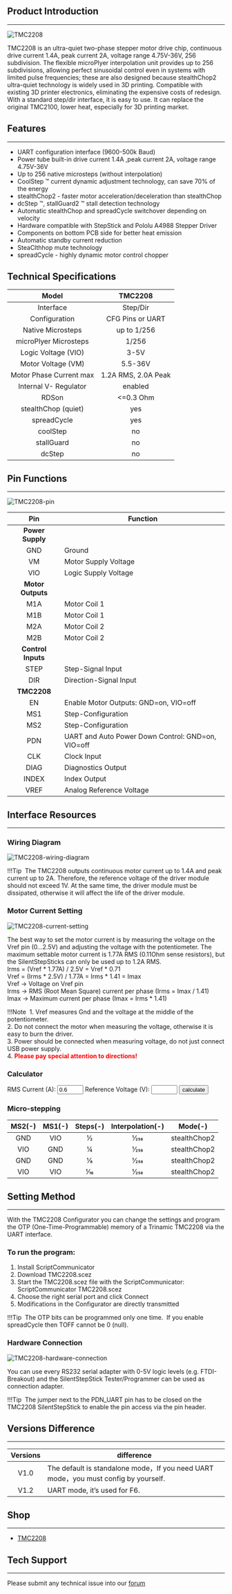 ## Product Introduction
---

![TMC2208](images/TMC2208.jpg)

TMC2208 is an ultra-quiet two-phase stepper motor drive chip, continuous drive current 1.4A, peak current 2A, voltage range 4.75V-36V, 256 subdivision. The flexible microPlyer interpolation unit provides up to 256 subdivisions, allowing perfect sinusoidal control even in systems with limited pulse frequencies; these are also designed because stealthChop2 ultra-quiet technology is widely used in 3D printing. Compatible with existing 3D printer electronics, eliminating the expensive costs of redesign. With a standard step/dir interface, it is easy to use. It can replace the original TMC2100, lower heat, especially for 3D printing market.

## Features
---

- UART configuration interface (9600-500k Baud)
-  Power tube built-in drive current 1.4A ,peak current 2A, voltage range 4.75V-36V
- Up to 256 native microsteps (without interpolation)
- CoolStep ™ current dynamic adjustment technology, can save 70% of the energy
- stealthChop2 - faster motor acceleration/deceleration than stealthChop
-  dcStep ™, stallGuard2 ™ stall detection technology
- Automatic stealthChop and spreadCycle switchover depending on velocity
- Hardware compatible with StepStick and Pololu A4988 Stepper Driver
- Components on bottom PCB side for better heat emission
- Automatic standby current reduction
- SteaClthhop mute technology
- spreadCycle - highly dynamic motor control chopper

## Technical Specifications

Model                                    |   TMC2208
:---:|:---:
Interface                                |   Step/Dir 
Configuration                       |   CFG Pins or UART
Native Microsteps               |   up to 1/256
microPlyer Microsteps          |    1/256
Logic Voltage (VIO)                 |    3-5V
Motor Voltage (VM)                |     5.5-36V
Motor Phase Current  max        |   1.2A RMS, 2.0A Peak
Internal V-  Regulator         |    enabled
RDSon                                    |<=0.3 Ohm
stealthChop (quiet)               | yes
spreadCycle                           |      yes
coolStep                                |       no
stallGuard                              |     no
dcStep                                    |   no

## Pin Functions
---

![TMC2208-pin](images/TMC2208-pin.png)

Pin|Function
:---:|---
 |**Power Supply**
 GND|	Ground
VM|	Motor Supply Voltage
VIO	|Logic Supply Voltage
|**Motor Outputs**
M1A|	Motor Coil 1
M1B	|Motor Coil 1
M2A|	Motor Coil 2
M2B	|Motor Coil 2
|**Control Inputs**
STEP	|Step-Signal Input
DIR	|Direction-Signal Input
|**TMC2208**
 EN|	Enable Motor Outputs: GND=on, VIO=off
MS1|	Step-Configuration
MS2	|Step-Configuration
PDN	|UART and Auto Power Down Control: GND=on, VIO=off
CLK	|Clock Input
DIAG	|Diagnostics Output
INDEX	|Index Output
VREF|	Analog Reference Voltage

## Interface Resources
---
###  Wiring Diagram

![TMC2208-wiring-diagram](images/TMC2208-wiring-diagram.png)

!!!Tip
​    The TMC2208 outputs continuous motor current up to 1.4A and peak current up to 2A. Therefore, the reference voltage of the driver module should not exceed 1V. At the same time, the driver module must be dissipated, otherwise it will affect the life of the driver module.

### Motor Current Setting

![TMC2208-current-setting](images/TMC2208-current-setting.png)

The best way to set the motor current is by measuring the voltage on the Vref pin (0…2.5V) and adjusting the voltage with the potentiometer. The maximum settable motor current is 1.77A RMS (0.11Ohm sense resistors), but the SilentStepSticks can only be used up to 1.2A RMS.  
Irms = (Vref * 1.77A) / 2.5V = Vref * 0.71  
Vref = (Irms * 2.5V) / 1.77A = Irms * 1.41 = Imax   
Vref -> Voltage on Vref pin  
Irms -> RMS (Root Mean Square) current per phase (Irms = Imax / 1.41)  
Imax -> Maximum current per phase (Imax = Irms * 1.41)   

!!!Note
​    1. Vref measures Gnd and the voltage at the middle of the potentiometer.  
​    2. Do not connect the motor when measuring the voltage, otherwise it is easy to burn the driver.  
​    3. Power should be connected when measuring voltage, do not just connect USB power supply.  
​    4. <font color="red">**Please pay special attention to directions!**</font>

### Calculator

<form name="data">
RMS Current (A): <input type="text" name="i"  value="0.6" style="width:60px;" size="5">
Reference Voltage (V): <input readonly type="text" name="v" value="" style="width:60px;" size="5">
<input type="button" name="go" value="calculate" onclick="var i=document.forms['data'].i.value; i=i.replace(',','.'); var v=new Number(i); v=v*1.41; v=v.toFixed(2); document.forms['data'].v.value=v; return false;">
</form>

### Micro-stepping

MS2(-)	|MS1(-)|	Steps(-)|	Interpolation(-)|	Mode(-)
:---:|:---:|:---:|:---:|:---:
GND |	VIO | 1⁄2 | 1⁄256 | stealthChop2
VIO	| GND | 1⁄4 | 1⁄256 | stealthChop2
GND | GND | 1⁄8 | 1⁄256 | stealthChop2
VIO	| VIO | 1⁄16 | 1⁄256 | stealthChop2

## Setting Method
---

With the TMC2208 Configurator you can change the settings and program the OTP (One-Time-Programmable) memory of a Trinamic TMC2208 via the UART interface.

###  To run the program:
1. Install ScriptCommunicator
2. Download TMC2208.scez
3. Start the TMC2208.scez file with the ScriptCommunicator: ScriptCommunicator TMC2208.scez
4. Choose the right serial port and click Connect
5. Modifications in the Configurator are directly transmitted

!!!Tip
​    The OTP bits can be programmed only one time.
​    If you enable spreadCycle then TOFF cannot be 0 (null).

### Hardware Connection

![TMC2208-hardware-connection](images/TMC2208-hardware-connection.png)

You can use every RS232 serial adapter with 0-5V logic levels (e.g. FTDI-Breakout) and the SilentStepStick Tester/Programmer can be used as connection adapter.

!!!Tip
​    The jumper next to the PDN_UART pin has to be closed on the TMC2208 SilentStepStick to enable the pin access via the pin header.

## Versions Difference
---

Versions|difference
:---:          |---
V1.0        |The default is standalone mode，If you need UART mode，you must config by yourself.
V1.2        |UART mode,   it’s used for F6.

## Shop

---
- [TMC2208](https://www.aliexpress.com/store/product/4pcs-TMC2208-Stepping-Motor-Mute-Driver-Stepstick-Power-Tube-Built-in-Driver-Current-1-4A-Peak/3480083_32848573038.html)

## Tech Support

---
Please submit any technical issue into our [forum](http://forum.fysetc.com/) 